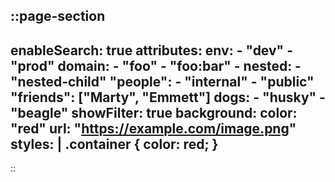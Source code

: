 ::page-section
---
enableSearch: true
attributes:
  env:
    - "dev"
    - "prod"
    domain:
      - "foo"
      - "foo:bar"
      - nested:
        - "nested-child"
  "people":
    - "internal"
    - "public"
  "friends": ["Marty", "Emmett"]
  dogs:
    - "husky"
    - "beagle"
showFilter: true
background:
  color: "red"
  url: "https://example.com/image.png"
styles: |
  .container {
    color: red;
  }
---
::

